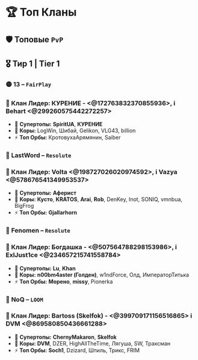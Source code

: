 # 🏆 **Топ Кланы**

## 🛡️ **Топовые** `PvP`  
## 🎖️ **Тир 1 | Tier 1**

###  🟡 **13** – `FairPlay`  
### 👑 Клан Лидер: КУРЕНИЕ - <@172763832370855936>, ℹ️ Behart <@299260575442272257>
- 💎 **Супертопы:** **SpiritUA**, **КУРЕНИЕ**  
- 🌟 **Коры:** LogWin, Шибай, Gelikon, VLG43, billion  
- ⚡ **Топ Орбы:** КротовухаАрямянин, Saiber

###  🔴 **LastWord** – `Resolute`  
### 👑 Клан Лидер: Volta <@198727026020974592>, ℹ️ Vazya <@578676541349953537>  
- 💎 **Супертопы:** **Аферист**  
- 🌟 **Коры:** **Кусто**, **KRATOS**, **Arai**, **Rob**, DenKey, Inot, SONIQ, vmnbua, BigFrog  
- ⚡ **Топ Орбы:** **Gjallarhorn**  


###  🔴 **Fenomen** – `Resolute`  
### 👑 Клан Лидер: Богдашка - <@507564788298153986>, ℹ️ ExlJust1ce <@234657215741558784>
- 💎 **Супертопы:** **Lu**, **Khan**  
- 🌟 **Коры:** **n00bm4aster (Голден)**, w1ndForce, Олд, ИмператорТитька  
- ⚡ **Топ Орбы:** **Морено**, **missy**, Pionerka  


###  🔵 **NoQ** – `LOOM`  
### 👑 Клан Лидер: Bartoss (Skelfok) - <@399709171156516865> ℹ️ DVM <@869580850436661288>
- 💎 **Супертопы:** **ChernyMakaron**, **Skelfok**  
- 🌟 **Коры:** **DVM**, DZER, HighAllTheTime, Лягуша, SW, Траксман  
- ⚡ **Топ Орбы:** **Soch1**, Dzizard, Шпиль, Трикс, FRIM  
